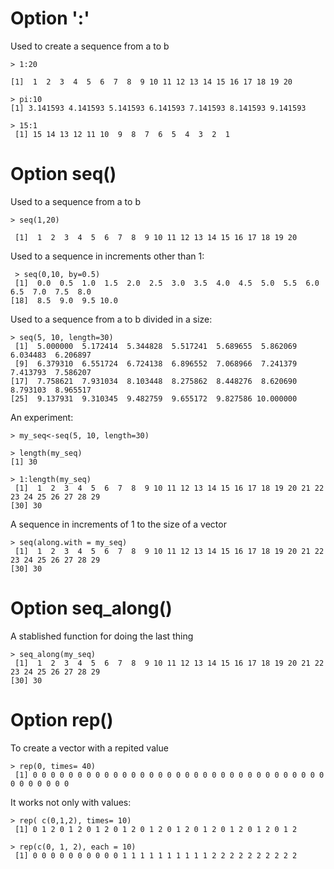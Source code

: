 # Option ':'
Used to create a sequence from a to b

```
> 1:20

[1]  1  2  3  4  5  6  7  8  9 10 11 12 13 14 15 16 17 18 19 20
```


 ```
 > pi:10
[1] 3.141593 4.141593 5.141593 6.141593 7.141593 8.141593 9.141593
```

```
> 15:1
 [1] 15 14 13 12 11 10  9  8  7  6  5  4  3  2  1
 ```

# Option seq()
Used to a sequence from a to b

```
> seq(1,20)

 [1]  1  2  3  4  5  6  7  8  9 10 11 12 13 14 15 16 17 18 19 20
```

Used to a sequence in increments other than 1:
```
 > seq(0,10, by=0.5)
 [1]  0.0  0.5  1.0  1.5  2.0  2.5  3.0  3.5  4.0  4.5  5.0  5.5  6.0  6.5  7.0  7.5  8.0
[18]  8.5  9.0  9.5 10.0
```

Used to a sequence from a to b divided in a size:
```
> seq(5, 10, length=30)
 [1]  5.000000  5.172414  5.344828  5.517241  5.689655  5.862069  6.034483  6.206897
 [9]  6.379310  6.551724  6.724138  6.896552  7.068966  7.241379  7.413793  7.586207
[17]  7.758621  7.931034  8.103448  8.275862  8.448276  8.620690  8.793103  8.965517
[25]  9.137931  9.310345  9.482759  9.655172  9.827586 10.000000
```

An experiment:

```
> my_seq<-seq(5, 10, length=30)

> length(my_seq)
[1] 30

> 1:length(my_seq)
 [1]  1  2  3  4  5  6  7  8  9 10 11 12 13 14 15 16 17 18 19 20 21 22 23 24 25 26 27 28 29
[30] 30
```

A sequence in increments of 1 to the size of a vector
```
> seq(along.with = my_seq)
 [1]  1  2  3  4  5  6  7  8  9 10 11 12 13 14 15 16 17 18 19 20 21 22 23 24 25 26 27 28 29
[30] 30
```

# Option seq_along()
A stablished function for doing the last thing
```
> seq_along(my_seq)
 [1]  1  2  3  4  5  6  7  8  9 10 11 12 13 14 15 16 17 18 19 20 21 22 23 24 25 26 27 28 29
[30] 30
```

# Option rep()
To create a vector with a repited value
```
> rep(0, times= 40)
 [1] 0 0 0 0 0 0 0 0 0 0 0 0 0 0 0 0 0 0 0 0 0 0 0 0 0 0 0 0 0 0 0 0 0 0 0 0 0 0 0 0
```
It works not only with values:
```
> rep( c(0,1,2), times= 10)
 [1] 0 1 2 0 1 2 0 1 2 0 1 2 0 1 2 0 1 2 0 1 2 0 1 2 0 1 2 0 1 2
```

```
> rep(c(0, 1, 2), each = 10)
 [1] 0 0 0 0 0 0 0 0 0 0 1 1 1 1 1 1 1 1 1 1 2 2 2 2 2 2 2 2 2 2
```
